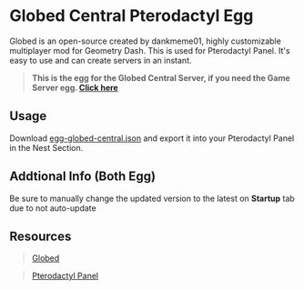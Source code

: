 # Globed Central Pterodactyl Egg
Globed is an open-source created by dankmeme01, highly customizable multiplayer mod for Geometry Dash. This is used for Pterodactyl Panel.
It's easy to use and can create servers in an instant.

> **This is the egg for the Globed Central Server, if you need the Game Server egg. [Click here](https://github.com/DumbCaveSpider/globed-game-egg)**

## Usage
Download [egg-globed-central.json](https://github.com/DumbCaveSpider/globed-central-egg/blob/main/egg-globed-central.json) and export it into your Pterodactyl Panel in the Nest Section.

## Addtional Info (Both Egg)
Be sure to manually change the updated version to the latest on **Startup** tab due to not auto-update

## Resources
> [Globed](https://github.com/dankmeme01/globed2)

> [Pterodactyl Panel](https://pterodactyl.io/)
